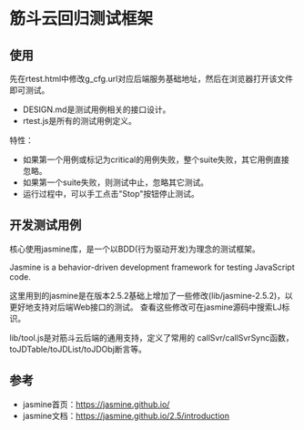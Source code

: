 # 筋斗云回归测试框架

## 使用

先在rtest.html中修改g_cfg.url对应后端服务基础地址，然后在浏览器打开该文件即可测试。

- DESIGN.md是测试用例相关的接口设计。
- rtest.js是所有的测试用例定义。

特性：

- 如果第一个用例或标记为critical的用例失败，整个suite失败，其它用例直接忽略。
- 如果第一个suite失败，则测试中止，忽略其它测试。
- 运行过程中，可以手工点击"Stop"按钮停止测试。


## 开发测试用例

核心使用jasmine库，是一个以BDD(行为驱动开发)为理念的测试框架。

Jasmine is a behavior-driven development framework for testing JavaScript code. 

这里用到的jasmine是在版本2.5.2基础上增加了一些修改(lib/jasmine-2.5.2)，以更好地支持对后端Web接口的测试。
查看这些修改可在jasmine源码中搜索LJ标识。

lib/tool.js是对筋斗云后端的通用支持，定义了常用的 callSvr/callSvrSync函数，toJDTable/toJDList/toJDObj断言等。

## 参考

- jasmine首页：https://jasmine.github.io/
- jasmine文档：https://jasmine.github.io/2.5/introduction
